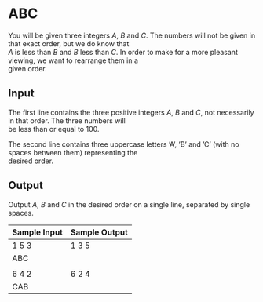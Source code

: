 # ABC

You will be given three integers *A*, *B* and *C*. The numbers will not be given in that exact order, but we do know that\
*A* is less than *B* and *B* less than *C*. In order to make for a more pleasant viewing, we want to rearrange them in a\
given order.

## Input

The first line contains the three positive integers *A*, *B* and *C*, not necessarily in that order. The three numbers will\
be less than or equal to 100.

The second line contains three uppercase letters ’A’, ’B’ and ’C’ (with no spaces between them) representing the\
desired order.

## Output

Output *A*, *B* and *C* in the desired order on a single line, separated by single spaces.

| Sample Input | Sample Output |
| ---          | ---           |
| 1 5 3        | 1 3 5         |
| ABC          |               |
|              |               |
| 6 4 2        | 6 2 4         |
| CAB          |               |
